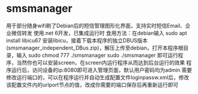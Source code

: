 # smsmanager
用于部分随身wifi刷了Debian后的短信管理图形化界面，支持实时短信Email、企业微信转发
使用.net 6开发，已集成运行时
食用方法：在debian输入
sudo apt install libicu67
安装libicu，接着下载本程序的独立DBUS版本(smsmanager_independent_DBus.zip)，解压上传至debian，打开本程序根目录，输入
sudo chmod 777 ./smsmanager
sudo ./smsmanager
即可运行程序，当然你也可以安装screen，在screen内运行程序从而达到后台运行的效果
程序运行后，访问设备的ip:8080即可进入管理页面，默认用户密码均为admin
需要修改运行端口的，可以在程序运行并自动生成配置文件loginpassw.xml后，修改该配置文件内的urlport节点的值，改成你需要的端口保存后再重新运行即可
